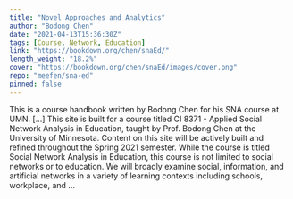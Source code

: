 ```yaml
---
title: "Novel Approaches and Analytics"
author: "Bodong Chen"
date: "2021-04-13T15:36:30Z"
tags: [Course, Network, Education]
link: "https://bookdown.org/chen/snaEd/"
length_weight: "18.2%"
cover: "https://bookdown.org/chen/snaEd/images/cover.png"
repo: "meefen/sna-ed"
pinned: false
---
```


This is a course handbook written by Bodong Chen for his SNA course at UMN. [...] This site is built for a course titled CI 8371 - Applied Social Network Analysis in Education, taught by Prof. Bodong Chen at the University of Minnesota. Content on this site will be actively built and refined throughout the Spring 2021 semester. While the course is titled Social Network Analysis in Education, this course is not limited to social networks or to education. We will broadly examine social, information, and artificial networks in a variety of learning contexts including schools, workplace, and ...
